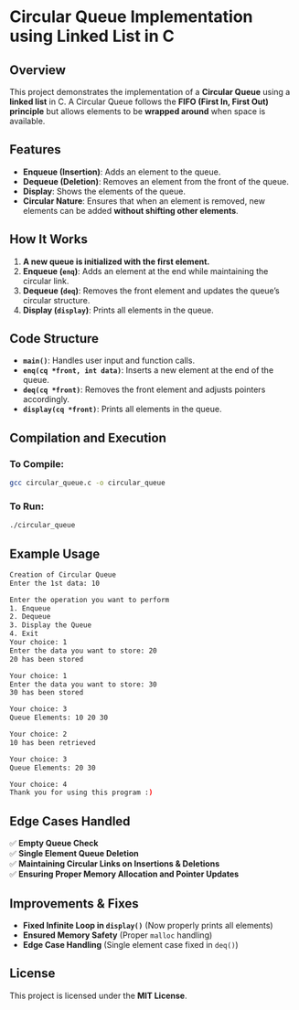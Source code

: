 
# Circular Queue Implementation using Linked List in C

## Overview
This project demonstrates the implementation of a **Circular Queue** using a **linked list** in C. A Circular Queue follows the **FIFO (First In, First Out) principle** but allows elements to be **wrapped around** when space is available.

## Features
- **Enqueue (Insertion)**: Adds an element to the queue.
- **Dequeue (Deletion)**: Removes an element from the front of the queue.
- **Display**: Shows the elements of the queue.
- **Circular Nature**: Ensures that when an element is removed, new elements can be added **without shifting other elements**.

## How It Works
1. **A new queue is initialized with the first element.**
2. **Enqueue (`enq`)**: Adds an element at the end while maintaining the circular link.
3. **Dequeue (`deq`)**: Removes the front element and updates the queue’s circular structure.
4. **Display (`display`)**: Prints all elements in the queue.

## Code Structure
- **`main()`**: Handles user input and function calls.
- **`enq(cq *front, int data)`**: Inserts a new element at the end of the queue.
- **`deq(cq *front)`**: Removes the front element and adjusts pointers accordingly.
- **`display(cq *front)`**: Prints all elements in the queue.

## Compilation and Execution
### **To Compile:**
```bash
gcc circular_queue.c -o circular_queue
```

### **To Run:**
```bash
./circular_queue
```

## Example Usage
```bash
Creation of Circular Queue
Enter the 1st data: 10

Enter the operation you want to perform
1. Enqueue
2. Dequeue
3. Display the Queue
4. Exit
Your choice: 1
Enter the data you want to store: 20
20 has been stored

Your choice: 1
Enter the data you want to store: 30
30 has been stored

Your choice: 3
Queue Elements: 10 20 30

Your choice: 2
10 has been retrieved

Your choice: 3
Queue Elements: 20 30

Your choice: 4
Thank you for using this program :)
```

## Edge Cases Handled
✅ **Empty Queue Check**  
✅ **Single Element Queue Deletion**  
✅ **Maintaining Circular Links on Insertions & Deletions**  
✅ **Ensuring Proper Memory Allocation and Pointer Updates**  

## Improvements & Fixes
- **Fixed Infinite Loop in `display()`** (Now properly prints all elements)
- **Ensured Memory Safety** (Proper `malloc` handling)
- **Edge Case Handling** (Single element case fixed in `deq()`)

## License
This project is licensed under the **MIT License**.
